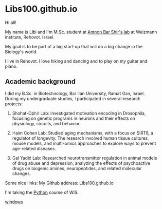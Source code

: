 # Libs100.github.io

Hi all! 

My name is Libi and I'm M.Sc. student at [Amnon Bar Shir's lab](https://www.weizmann.ac.il/Organic_Chemistry/Bar-Shir/home) at Weizmann institute, Rehovot. Israel. 

My goal is to be part of a big start-up that will do a big change in the Biology's world.

I live in Rehovot. 
I love hiking and dancing and to play on my guitar and piano.


## Academic background
I did  my B.Sc. in Biotechnology, Bar Ilan University, Ramat Gan, Israel.
During my undergraduate studies, I participated in several research projects:

1. Shohat-Ophir Lab: Investigated motivation encoding in Drosophila, focusing on genetic programs in neurons and their effects on physiology, circuits, and behavior.

2. Haim Cohen Lab: Studied aging mechanisms, with a focus on SIRT6, a regulator of longevity. The research involved human tissue cultures, mouse models, and multi-omics approaches to explore ways to prevent age-related diseases.

3. Gal Yadid Lab: Researched neurotransmitter regulation in animal models of drug abuse and depression, analyzing the effects of psychoactive drugs on biogenic amines, neuropeptides, and related molecular changes.



Some nice links:
My Github address: Libs100.github.io


I'm taking the [Python](https://github.com/szabgab/wis-python-course-2024-11?tab=readme-ov-file)  course of WIS.





[windows](/windows.md)

